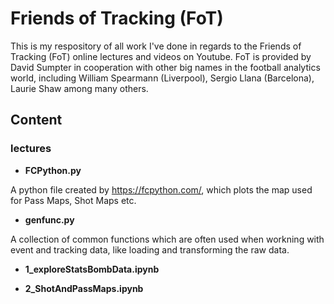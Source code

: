 # Friends of Tracking (FoT)
This is my respository of all work I've done in regards to the Friends of Tracking (FoT) online lectures and videos on Youtube.
FoT is provided by David Sumpter in cooperation with other big names in the football analytics world, including William Spearmann (Liverpool), Sergio Llana (Barcelona), Laurie Shaw among many others.

## Content

### lectures
* **FCPython.py**

A python file created by https://fcpython.com/, which plots the map used for Pass Maps, Shot Maps etc.

* **genfunc.py**

A collection of common functions which are often used when workning with event and tracking data, like loading and transforming the raw data. 

* **1_exploreStatsBombData.ipynb**

* **2_ShotAndPassMaps.ipynb**

